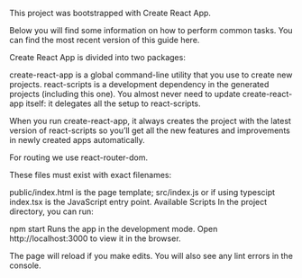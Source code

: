 This project was bootstrapped with Create React App.

Below you will find some information on how to perform common tasks. You can find the most recent version of this guide here.

Create React App is divided into two packages:

create-react-app is a global command-line utility that you use to create new projects. react-scripts is a development dependency in the generated projects (including this one). You almost never need to update create-react-app itself: it delegates all the setup to react-scripts.

When you run create-react-app, it always creates the project with the latest version of react-scripts so you’ll get all the new features and improvements in newly created apps automatically.

For routing we use react-router-dom.

These files must exist with exact filenames:

public/index.html is the page template; src/index.js or if using typescipt index.tsx is the JavaScript entry point. Available Scripts In the project directory, you can run:

npm start Runs the app in the development mode. Open http://localhost:3000 to view it in the browser.

The page will reload if you make edits. You will also see any lint errors in the console.
